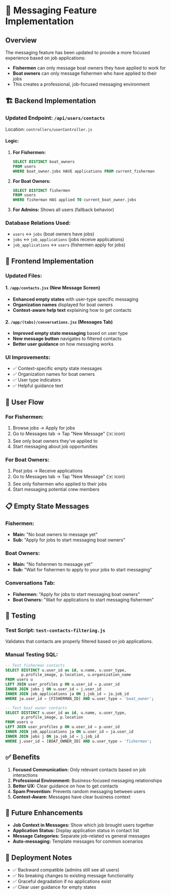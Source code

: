 # 📱 Messaging Feature Implementation

## Overview
The messaging feature has been updated to provide a more focused experience based on job applications:

- **Fishermen** can only message boat owners they have applied to work for
- **Boat owners** can only message fishermen who have applied to their jobs
- This creates a professional, job-focused messaging environment

## 🏗️ Backend Implementation

### Updated Endpoint: `/api/users/contacts`
Location: `controllers/userController.js`

#### Logic:
1. **For Fishermen:**
   ```sql
   SELECT DISTINCT boat_owners 
   FROM users 
   WHERE boat_owner.jobs HAVE applications FROM current_fisherman
   ```

2. **For Boat Owners:**
   ```sql
   SELECT DISTINCT fishermen 
   FROM users 
   WHERE fisherman HAS applied TO current_boat_owner.jobs
   ```

3. **For Admins:** Shows all users (fallback behavior)

### Database Relations Used:
- `users` ↔ `jobs` (boat owners have jobs)
- `jobs` ↔ `job_applications` (jobs receive applications)
- `job_applications` ↔ `users` (fishermen apply for jobs)

## 🎨 Frontend Implementation

### Updated Files:

#### 1. `/app/contacts.jsx` (New Message Screen)
- **Enhanced empty states** with user-type specific messaging
- **Organization names** displayed for boat owners
- **Context-aware help text** explaining how to get contacts

#### 2. `/app/(tabs)/conversations.jsx` (Messages Tab)
- **Improved empty state messaging** based on user type
- **New message button** navigates to filtered contacts
- **Better user guidance** on how messaging works

### UI Improvements:
- ✅ Context-specific empty state messages
- ✅ Organization names for boat owners
- ✅ User type indicators
- ✅ Helpful guidance text

## 🔄 User Flow

### For Fishermen:
1. Browse jobs → Apply for jobs
2. Go to Messages tab → Tap "New Message" (✉️ icon)
3. See only boat owners they've applied to
4. Start messaging about job opportunities

### For Boat Owners:
1. Post jobs → Receive applications
2. Go to Messages tab → Tap "New Message" (✉️ icon)  
3. See only fishermen who applied to their jobs
4. Start messaging potential crew members

## 📋 Empty State Messages

### Fishermen:
- **Main:** "No boat owners to message yet"
- **Sub:** "Apply for jobs to start messaging boat owners"

### Boat Owners:
- **Main:** "No fishermen to message yet"  
- **Sub:** "Wait for fishermen to apply to your jobs to start messaging"

### Conversations Tab:
- **Fishermen:** "Apply for jobs to start messaging boat owners"
- **Boat Owners:** "Wait for applications to start messaging fishermen"

## 🧪 Testing

### Test Script: `test-contacts-filtering.js`
Validates that contacts are properly filtered based on job applications.

### Manual Testing SQL:
```sql
-- Test fisherman contacts
SELECT DISTINCT u.user_id as id, u.name, u.user_type, 
       p.profile_image, p.location, u.organization_name
FROM users u
LEFT JOIN user_profiles p ON u.user_id = p.user_id
INNER JOIN jobs j ON u.user_id = j.user_id
INNER JOIN job_applications ja ON j.job_id = ja.job_id
WHERE ja.user_id = [FISHERMAN_ID] AND u.user_type = 'boat_owner';

-- Test boat owner contacts  
SELECT DISTINCT u.user_id as id, u.name, u.user_type,
       p.profile_image, p.location
FROM users u
LEFT JOIN user_profiles p ON u.user_id = p.user_id
INNER JOIN job_applications ja ON u.user_id = ja.user_id
INNER JOIN jobs j ON ja.job_id = j.job_id
WHERE j.user_id = [BOAT_OWNER_ID] AND u.user_type = 'fisherman';
```

## ✅ Benefits

1. **Focused Communication:** Only relevant contacts based on job interactions
2. **Professional Environment:** Business-focused messaging relationships  
3. **Better UX:** Clear guidance on how to get contacts
4. **Spam Prevention:** Prevents random messaging between users
5. **Context-Aware:** Messages have clear business context

## 🔮 Future Enhancements

- **Job Context in Messages:** Show which job brought users together
- **Application Status:** Display application status in contact list
- **Message Categories:** Separate job-related vs general messages
- **Auto-messaging:** Template messages for common scenarios

## 🚀 Deployment Notes

- ✅ Backward compatible (admins still see all users)
- ✅ No breaking changes to existing message functionality
- ✅ Graceful degradation if no applications exist
- ✅ Clear user guidance for empty states
